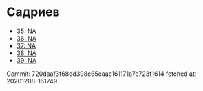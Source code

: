 # Садриев
- [35: NA](35.md)
- [36: NA](36.md)
- [37: NA](37.md)
- [38: NA](38.md)
- [39: NA](39.md)

Commit: 720daaf3f68dd398c65caac161171a7e723f1614
 fetched at: 20201208-161749
